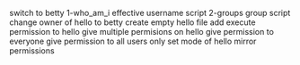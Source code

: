 switch to betty
1-who_am_i effective username script
2-groups group script
change owner of hello to betty
create empty hello file
add execute permission to hello
give multiple permisions on hello
give permission to everyone
give permission to all users only
set mode of hello
mirror permissions

